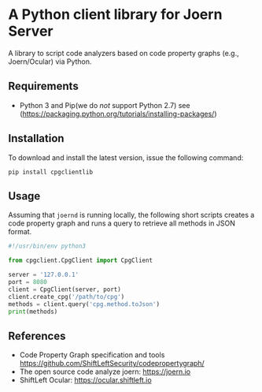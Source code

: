 # A Python client library for Joern Server

A library to script code analyzers based on code property graphs
(e.g., Joern/Ocular) via Python.


## Requirements

* Python 3 and Pip(we do _not_ support Python 2.7)
  see (https://packaging.python.org/tutorials/installing-packages/)

## Installation

To download and install the latest version, issue the following command:

```
pip install cpgclientlib
```

## Usage

Assuming that `joernd` is running locally, the following short scripts creates a code property graph and runs a query to retrieve all methods in JSON format.

```python
#!/usr/bin/env python3

from cpgclient.CpgClient import CpgClient

server = '127.0.0.1'
port = 8080
client = CpgClient(server, port)
client.create_cpg('/path/to/cpg')
methods = client.query('cpg.method.toJson')
print(methods)
```

## References

* Code Property Graph specification and tools
  https://github.com/ShiftLeftSecurity/codepropertygraph/
* The open source code analyze joern: https://joern.io
* ShiftLeft Ocular: https://ocular.shiftleft.io
